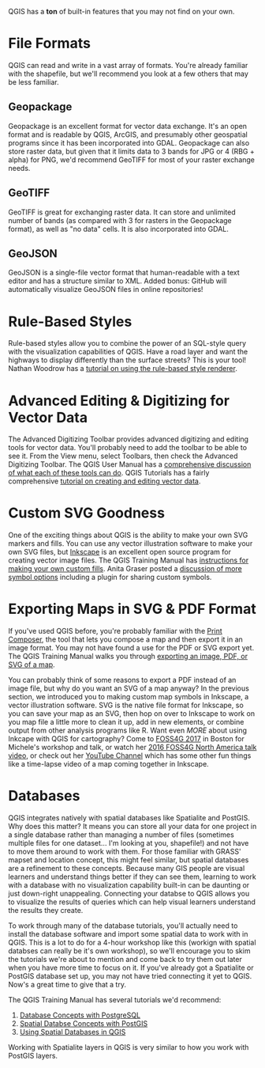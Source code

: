 QGIS has a **ton** of built-in features that you may not find on your own.

# File Formats
QGIS can read and write in a vast array of formats.  You're already familiar with the shapefile, but we'll recommend you look at a few others that may be less familiar.

## Geopackage
Geopackage is an excellent format for vector data exchange.  It's an open format and is readable by QGIS, ArcGIS, and presumably other geospatial programs since it has been incorporated into GDAL.  Geopackage can also store raster data, but given that it limits data to 3 bands for JPG or 4 (RBG + alpha) for PNG, we'd recommend GeoTIFF for most of your raster exchange needs.

## GeoTIFF
GeoTIFF is great for exchanging raster data.  It can store and unlimited number of bands (as compared with 3 for rasters in the Geopackage format), as well as "no data" cells.  It is also incorporated into GDAL.

## GeoJSON
GeoJSON is a single-file vector format that human-readable with a text editor and has a structure similar to XML.  Added bonus: GitHub will automatically visualize GeoJSON files in online repositories!

# Rule-Based Styles
Rule-based styles allow you to combine the power of an SQL-style query with the visualization capabilities of QGIS.  Have a road layer and want the highways to display differently than the surface streets?  This is your tool!  Nathan Woodrow has a [tutorial on using the rule-based style renderer](https://nathanw.net/2011/06/06/one-of-my-favorite-features-of-qgis/).

# Advanced Editing & Digitizing for Vector Data
The Advanced Digitizing Toolbar provides advanced digitizing and editing tools for vector data.  You'll probably need to add the toolbar to be able to see it.  From the View menu, select Toolbars, then check the Advanced Digitizing Toolbar.  The QGIS User Manual has a [comprehensive discussion of what each of these tools can do](http://docs.qgis.org/2.14/en/docs/user_manual/working_with_vector/editing_geometry_attributes.html#advanced-digitizing).  QGIS Tutorials has a fairly comprehensive [tutorial on creating and editing vector data](http://www.qgistutorials.com/en/docs/digitizing_basics.html).

# Custom SVG Goodness
One of the exciting things about QGIS is the ability to make your own SVG markers and fills.  You can use any vector illustration software to make your own SVG files, but [Inkscape](https://inkscape.org) is an excellent open source program for creating vector image files.  The QGIS Training Manual has [instructions for making your own custom fills](http://docs.qgis.org/2.14/en/docs/training_manual/basic_map/symbology.html#hard-fa-creating-a-custom-svg-fill).  Anita Graser posted a [discussion of more symbol options](https://anitagraser.com/2016/10/23/more-icons-symbols-for-qgis/) including a plugin for sharing custom symbols.

# Exporting Maps in SVG & PDF Format
If you've used QGIS before, you're probably familiar with the [Print Composer](http://docs.qgis.org/2.18/en/docs/user_manual/print_composer/index.html), the tool that lets you compose a map and then export it in an image format.  You may not have found a use for the PDF or SVG export yet.  The QGIS Training Manual walks you through [exporting an image, PDF, or SVG of a map](http://docs.qgis.org/2.14/en/docs/training_manual/map_composer/map_composer.html#basic-fa-exporting-your-map).

You can probably think of some reasons to export a PDF instead of an image file, but why do you want an SVG of a map anyway?  In the previous section, we introduced you to making custom map symbols in Inkscape, a vector illustration software.  SVG is the native file format for Inkscape, so you can save your map as an SVG, then hop on over to Inkscape to work on you map file a little more to clean it up, add in new elements, or combine output from other analysis programs like R.  Want even *MORE* about using Inkcape with QGIS for cartography?  Come to [FOSS4G 2017](http://2017.foss4g.org/) in Boston for Michele's workshop and talk, or watch her [2016 FOSS4G North America talk video](https://www.youtube.com/watch?v=tGNGEB7NetA), or check out her [YouTube Channel](https://www.youtube.com/user/MicheleTobias) which has some other fun things like a time-lapse video of a map coming together in Inkscape.

# Databases
QGIS integrates natively with spatial databases like Spatialite and PostGIS.  Why does this matter?  It means you can store all your data for one project in a single database rather than managing a number of files (sometimes multiple files for one dataset... I'm looking at you, shapefile!) and not have to move them around to work with them.  For those familiar with GRASS' mapset and location concept, this might feel similar, but spatial databases are a refinement to these concepts.  Because many GIS people are visual learners and understand things better if they can see them, learning to work with a database with no visualization capability built-in can be daunting or just down-right unappealing.  Connecting your databse to QGIS allows you to visualize the results of queries which can help visual learners understand the results they create.

To work through many of the database tutorials, you'll actually need to install the database software and import some spatial data to work with in QGIS.  This is a lot to do for a 4-hour workshop like this (workign with spatial databses can really be it's own workshop), so we'll encourage you to skim the tutorials we're about to mention and come back to try them out later when you have more time to focus on it.  If you've already got a Spatialite or PostGIS database set up, you may not have tried connecting it yet to QGIS.  Now's a great time to give that a try.

The QGIS Training Manual has several tutorials we'd recommend:
1. [Database Concepts with PostgreSQL](http://docs.qgis.org/2.14/en/docs/training_manual/database_concepts/index.html)
2. [Spatial Databse Concepts with PostGIS](http://docs.qgis.org/2.14/en/docs/training_manual/spatial_databases/index.html)
3. [Using Spatial Databases in QGIS](http://docs.qgis.org/2.14/en/docs/training_manual/databases/index.html)

Working with Spatialite layers in QGIS is very similar to how you work with PostGIS layers.
